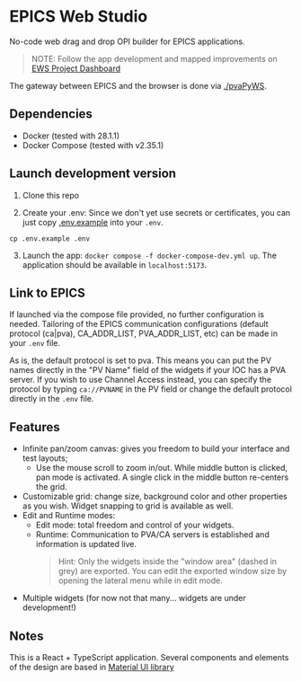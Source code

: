 # EPICS Web Studio

No-code web drag and drop OPI builder for EPICS applications.

> NOTE: Follow the app development and mapped improvements on [EWS Project Dashboard](https://github.com/users/AndreFavotto/projects/2)

The gateway between EPICS and the browser is done via [./pvaPyWS](./pvaPyWS).

## Dependencies

- Docker (tested with 28.1.1)
- Docker Compose (tested with v2.35.1)

## Launch development version

1. Clone this repo

2. Create your .env: Since we don't yet use secrets or certificates, you can just copy [.env.example](./.env.example) into your `.env`.

```
cp .env.example .env
```

3. Launch the app: `docker compose -f docker-compose-dev.yml up`. The application should be available in `localhost:5173`.

## Link to EPICS

If launched via the compose file provided, no further configuration is needed. Tailoring of the EPICS communication configurations (default protocol (ca|pva), CA_ADDR_LIST, PVA_ADDR_LIST, etc) can be made in your `.env` file.

As is, the default protocol is set to pva. This means you can put the PV names directly in the "PV Name" field of the widgets if your IOC has a PVA server.
If you wish to use Channel Access instead, you can specify the protocol by typing `ca://PVNAME` in the PV field or change the default protocol directly in the `.env` file.

## Features

- Infinite pan/zoom canvas: gives you freedom to build your interface and test layouts;
  - Use the mouse scroll to zoom in/out. While middle button is clicked, pan mode is activated. A single click in the middle button re-centers the grid.
- Customizable grid: change size, background color and other properties as you wish. Widget snapping to grid is available as well.
- Edit and Runtime modes:
  - Edit mode: total freedom and control of your widgets.
  - Runtime: Communication to PVA/CA servers is established and information is updated live.
    > Hint: Only the widgets inside the "window area" (dashed in grey) are exported. You can edit the exported window size by opening the lateral menu while in edit mode.
- Multiple widgets (for now not that many... widgets are under development!)

## Notes

This is a React + TypeScript application. Several components and elements of the design are based in [Material UI library](https://mui.com/material-ui/)
